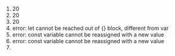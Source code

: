 1. 20
2. 20
3. 20
4. error: let cannot be reached out of {} block, different from var
5. error: const variable cannot be reassigned with a new value
6. error: const variable cannot be reassigned with a new value
7. 
